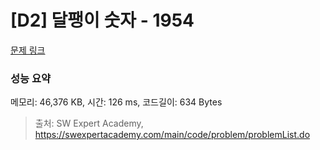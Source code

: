 # [D2] 달팽이 숫자 - 1954 

[문제 링크](https://swexpertacademy.com/main/code/problem/problemDetail.do?contestProbId=AV5PobmqAPoDFAUq) 

### 성능 요약

메모리: 46,376 KB, 시간: 126 ms, 코드길이: 634 Bytes



> 출처: SW Expert Academy, https://swexpertacademy.com/main/code/problem/problemList.do